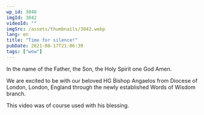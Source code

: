 ```yaml
---
wp_id: 3040
imgId: 3042
videoId: ""
imgSrc: /assets/thumbnails/3042.webp
lang: en
title: "Time for silence!"
pubDate: 2021-08-17T21:06:39
tags: ["wow"]
---
```


<p>In the name of the Father, the Son, the Holy Spirit one God Amen.</p>
<p>We are excited to be with our beloved HG Bishop Angaelos from Diocese of London, London, England through the newly established Words of Wisdom branch.</p>
<p>This video was of course used with his blessing.</p>
<p>&nbsp;</p>
